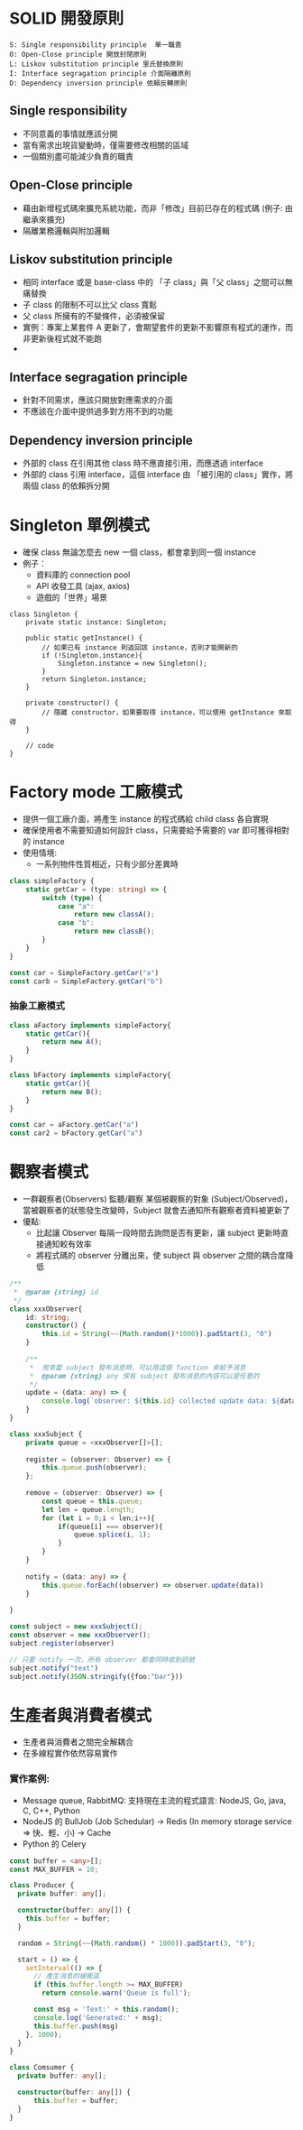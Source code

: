 # SOLID 開發原則
    S: Single responsibility principle  單一職責
    O: Open-Close principle 開放封閉原則
    L: Liskov substitution principle 里氏替換原則
    I: Interface segragation principle 介面隔離原則
    D: Dependency inversion principle 依賴反轉原則

## Single responsibility 
- 不同意義的事情就應該分開
- 當有需求出現貨變動時，僅需要修改相關的區域
- 一個類別盡可能減少負責的職責

## Open-Close principle
- 藉由新增程式碼來擴充系統功能，而非「修改」目前已存在的程式碼 (例子: 由繼承來擴充)
- 隔離業務邏輯與附加邏輯

## Liskov substitution principle
- 相同 interface 或是 base-class 中的 「子 class」與「父 class」之間可以無痛替換
- 子 class 的限制不可以比父 class 寬鬆
- 父 class 所擁有的不變條件，必須被保留
- 實例：專案上某套件 A 更新了，會期望套件的更新不影響原有程式的運作，而非更新後程式就不能跑
- 
## Interface segragation principle
- 針對不同需求，應該只開放對應需求的介面
- 不應該在介面中提供過多對方用不到的功能


## Dependency inversion principle
- 外部的 class 在引用其他 class 時不應直接引用，而應透過 interface
- 外部的 class 引用 interface，這個 interface 由 「被引用的 class」實作，將兩個 class 的依賴拆分開

# Singleton 單例模式
- 確保 class 無論怎麼去 new 一個 class，都會拿到同一個 instance
- 例子：
  - 資料庫的 connection pool
  - API 收發工具 (ajax, axios)
  - 遊戲的「世界」場景
```JS
class Singleton {
    private static instance: Singleton;
    
    public static getInstance() {
        // 如果已有 instance 則返回該 instance，否則才能開新的
        if (!Singleton.instance){
            Singleton.instance = new Singleton();
        }
        return Singleton.instance;
    }
    
    private constructor() {
        // 隱藏 constructor，如果要取得 instance，可以使用 getInstance 來取得
    }
    
    // code
}
```

# Factory mode 工廠模式
- 提供一個工廠介面，將產生 instance 的程式碼給 child class 各自實現
- 確保使用者不需要知道如何設計 class，只需要給予需要的 var 即可獲得相對的 instance
- 使用情境:
  - 一系列物件性質相近，只有少部分差異時
```Typescript
class simpleFactory {
    static getCar = (type: string) => {
        switch (type) {
            case "a":
                return new classA();
            case "b":
                return new classB();
        }
    }
}

const car = SimpleFactory.getCar("a")
const carb = SimpleFactory.getCar("b")
```

### 抽象工廠模式
```Typescript
class aFactory implements simpleFactory{
    static getCar(){
        return new A();
    }
}

class bFactory implements simpleFactory{
    static getCar(){
        return new B();
    }
}

const car = aFactory.getCar("a")
const car2 = bFactory.getCar("a")
```

# 觀察者模式
- 一群觀察者(Observers) 監聽/觀察 某個被觀察的對象 (Subject/Observed)，當被觀察者的狀態發生改變時，Subject 就會去通知所有觀察者資料被更新了
- 優點:
  - 比起讓 Observer 每隔一段時間去詢問是否有更新，讓 subject 更新時直接通知較有效率
  - 將程式碼的 observer 分離出來，使 subject 與 observer 之間的耦合度降低
```typescript
/**
 *  @param {string} id
 */
class xxxObserver{
    id: string;
    constructor() {
        this.id = String(~~(Math.random()*1000)).padStart(3, "0")
    }
    
    /**
     *  用來當 subject 發布消息時，可以用這個 function 來給予消息
     *  @param {string} any 保有 subject 發布消息的內容可以是任意的
     */ 
    update = (data: any) => {
        console.log(`observer: ${this.id} collected update data: ${data}`);
    }
}

class xxxSubject {
    private queue = <xxxObserver[]>[];
    
    register = (observer: Observer) => {
        this.queue.push(observer);
    };
    
    remove = (observer: Observer) => {
        const queue = this.queue;
        let len = queue.length;
        for (let i = 0;i < len;i++){
            if(queue[i] === observer){
                queue.splice(i, 1);
            }
        }
    }
    
    notify = (data: any) => {
        this.queue.forEach((observer) => observer.update(data))
    }
    
}

const subject = new xxxSubject();
const observer = new xxxObserver();
subject.register(observer)

// 只要 notify 一次，所有 observer 都會同時收到訊號
subject.notify("text")
subject.notify(JSON.stringify({foo:"bar"}))
```


# 生產者與消費者模式
  - 生產者與消費者之間完全解耦合
  - 在多線程實作依然容易實作

### 實作案例:
  - Message queue, RabbitMQ: 支持現在主流的程式語言: NodeJS, Go, java, C, C++, Python
  - NodeJS 的 BullJob (Job Schedular) -> Redis (In memory storage service => 快、輕、小) -> Cache
  - Python 的 Celery

```Typescript
const buffer = <any>[];
const MAX_BUFFER = 10;

class Producer {
  private buffer: any[];

  constructor(buffer: any[]) {
    this.buffer = buffer;
  }

  random = String(~~(Math.random() * 1000)).padStart(3, "0");

  start = () => {
    setInterval(() => {
      // 產生消息的緩衝區
      if (this.buffer.length >= MAX_BUFFER)
        return console.warn('Queue is full');

      const msg = 'Text:' + this.random();
      console.log('Generated:' + msg);
      this.buffer.push(msg)
    }, 1000);
  }
}

class Comsumer {
  private buffer: any[];

  constructor(buffer: any[]) {
      this.buffer = buffer;
  }
}
```
